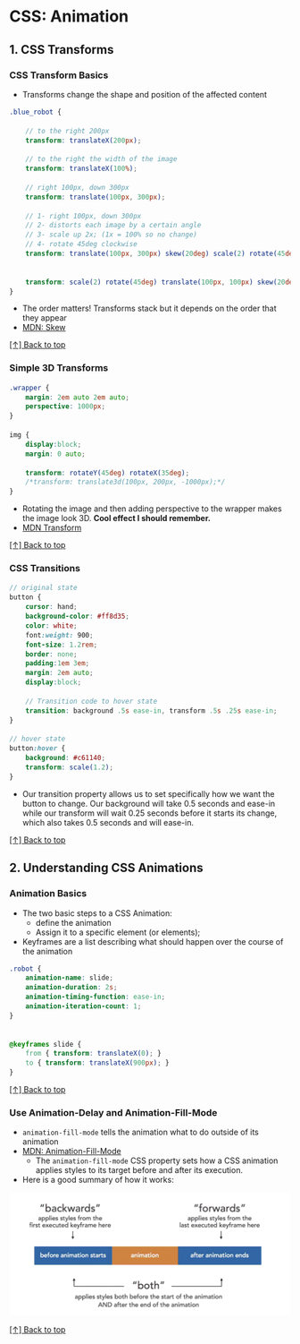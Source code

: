 <a name="top"></a>
# CSS: Animation


## 1. CSS Transforms

### CSS Transform Basics

- Transforms change the shape and position of the affected content

```scss
.blue_robot {
	
	// to the right 200px
	transform: translateX(200px);
	
	// to the right the width of the image
	transform: translateX(100%);
	
	// right 100px, down 300px
	transform: translate(100px, 300px);
	
	// 1- right 100px, down 300px
	// 2- distorts each image by a certain angle
	// 3- scale up 2x; (1x = 100% so no change)
	// 4- rotate 45deg clockwise
	transform: translate(100px, 300px) skew(20deg) scale(2) rotate(45deg);

	
	transform: scale(2) rotate(45deg) translate(100px, 100px) skew(20deg);
}
```

- The order matters! Transforms stack but it depends on the order that they appear
- [MDN: Skew](https://developer.mozilla.org/en-US/docs/Web/CSS/transform-function/skew)

[[↑] Back to top](#top)

### Simple 3D Transforms

```css
.wrapper {
	margin: 2em auto 2em auto;
	perspective: 1000px;
}

img {
	display:block;
	margin: 0 auto;

	transform: rotateY(45deg) rotateX(35deg);
	/*transform: translate3d(100px, 200px, -1000px);*/
}
```

- Rotating the image and then adding perspective to the wrapper makes the image look 3D. **Cool effect I should remember.**
- [MDN Transform](https://developer.mozilla.org/en-US/docs/Web/CSS/transform-function)

[[↑] Back to top](#top)

### CSS Transitions

```scss
// original state
button {
	cursor: hand;
	background-color: #ff8d35;
	color: white;
	font:weight: 900;
	font-size: 1.2rem;
	border: none;
	padding:1em 3em;
	margin: 2em auto;
	display:block;
	
	// Transition code to hover state
	transition: background .5s ease-in, transform .5s .25s ease-in;
}

// hover state
button:hover {
	background: #c61140;
	transform: scale(1.2);
}
```

- Our transition property allows us to set specifically how we want the button to change. Our background will take 0.5 seconds and ease-in while our transform will wait 0.25 seconds before it starts its change, which also takes 0.5 seconds and will ease-in.

[[↑] Back to top](#top)

## 2. Understanding CSS Animations

### Animation Basics

- The two basic steps to a CSS Animation:
	+ define the animation
	+ Assign it to a specific element (or elements);
- Keyframes are a list describing what should happen over the course of the animation

```scss
.robot {
	animation-name: slide;
	animation-duration: 2s;
	animation-timing-function: ease-in;
	animation-iteration-count: 1;
}


@keyframes slide {
	from { transform: translateX(0); }
	to { transform: translateX(900px); }
}
```

[[↑] Back to top](#top)

### Use Animation-Delay and Animation-Fill-Mode

- `animation-fill-mode` tells the animation what to do outside of its animation
- [MDN: Animation-Fill-Mode](https://developer.mozilla.org/en-US/docs/Web/CSS/animation-fill-mode)
	+ The `animation-fill-mode` CSS property sets how a CSS animation applies styles to its target before and after its execution.
- Here is a good summary of how it works:

![Animation fill mode](https://github.com/coolinmc6/css-animations/blob/master/assets/animation-fill-mode.png)

[[↑] Back to top](#top)








































